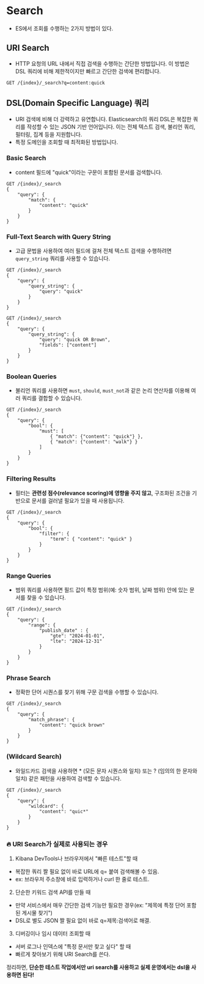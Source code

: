 # Search
- ES에서 조회를 수행하는 2가지 방법이 있다.

## URI Search
- HTTP 요청의 URL 내에서 직접 검색을 수행하는 간단한 방법입니다. 이 방법은 DSL 쿼리에 비해 제한적이지만 빠르고 간단한 검색에 편리합니다.

```
GET /{index}/_search?q=content:quick
```

## DSL(Domain Specific Language) 쿼리
- URI 검색에 비해 더 강력하고 유연합니다. Elasticsearch의 쿼리 DSL은 복잡한 쿼리를 작성할 수 있는 JSON 기반 언어입니다. 이는 전체 텍스트 검색, 불리언 쿼리, 필터링, 집계 등을 지원합니다.
- 특정 도메인을 조회할 때 최적화된 방법입니다.

### Basic Search
- content 필드에 "quick"이라는 구문이 포함된 문서를 검색합니다.
```
GET /{index}/_search
{
    "query": {
        "match": {
            "content": "quick"
        }
    }
}
```

### Full-Text Search with Query String
- 고급 문법을 사용하여 여러 필드에 걸쳐 전체 텍스트 검색을 수행하려면 `query_string` 쿼리를 사용할 수 있습니다.
```
GET /{index}/_search
{
    "query": {
        "query_string": {
            "query": "quick"
        }
    }
}

GET /{index}/_search
{
    "query": {
        "query_string": {
            "query": "quick OR Brown",
            "fields": ["content"]
        }
    }
}
```

### Boolean Queries
- 불리언 쿼리를 사용하면 `must`, `should`, `must_not`과 같은 논리 연산자를 이용해 여러 쿼리를 결합할 수 있습니다.
```
GET /{index}/_search
{
    "query": {
        "bool": {
            "must": [
                { "match": {"content": "quick"} },
                { "match": {"content": "walk"} }
            ]
        }
    }
}
```

### Filtering Results
- 필터는 **관련성 점수(relevance scoring)에 영향을 주지 않고**, 구조화된 조건을 기반으로 문서를 걸러낼 필요가 있을 때 사용됩니다.

```
GET /{index}/_search
{
    "query": {
        "bool": {
            "filter": {
                "term": { "content": "quick" }
            }
        }
    }
}
```

### Range Queries
- 범위 쿼리를 사용하면 필드 값이 특정 범위(예: 숫자 범위, 날짜 범위) 안에 있는 문서를 찾을 수 있습니다.

```
GET /{index}/_search
{
    "query": {
        "range": {
            "publish_date" : {
                "gte": "2024-01-01",
                "lte": "2024-12-31"
            }
        }
    }
}
```

### Phrase Search
- 정확한 단어 시퀀스를 찾기 위해 구문 검색을 수행할 수 있습니다.

```
GET /{index}/_search
{
    "query": {
        "match_phrase": {
            "content": "quick brown"
        }
    }
}
```

### (Wildcard Search)
- 와일드카드 검색을 사용하면 * (모든 문자 시퀀스와 일치) 또는 ? (임의의 한 문자와 일치) 같은 패턴을 사용하여 검색할 수 있습니다.

```
GET /{index}/_search
{
    "query": {
        "wildcard": {
            "content": "quic*"
        }
    }
}
```

### 🔥 URI Search가 실제로 사용되는 경우
1. Kibana DevTools나 브라우저에서 "빠른 테스트"할 때
- 복잡한 쿼리 짤 필요 없이 바로 URL에 q= 붙여 검색해볼 수 있음.
- ex: 브라우저 주소창에 바로 입력하거나 curl 한 줄로 테스트.

2. 단순한 키워드 검색 API를 만들 때
- 만약 서비스에서 매우 간단한 검색 기능만 필요한 경우(ex: "제목에 특정 단어 포함된 게시물 찾기")
- DSL로 별도 JSON 짤 필요 없이 바로 q=제목:검색어로 해결.

3. 디버깅이나 임시 데이터 조회할 때
- 서버 로그나 인덱스에 "특정 문서만 찾고 싶다" 할 때
- 빠르게 찾아보기 위해 URI Search를 쓴다.

정리하면, **단순한 테스트 작업에서만 uri search를 사용하고 실제 운영에서는 dsl을 사용하면 된다!**